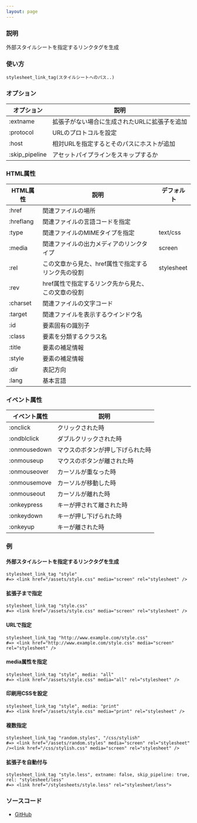 ```yaml
---
layout: page
---
```


### 説明

外部スタイルシートを指定するリンクタグを生成

### 使い方

    stylesheet_link_tag(スタイルシートへのパス..)

### オプション

| オプション     | 説明                                          |
| -------------- | --------------------------------------------- |
| :extname       | 拡張子がない場合に生成されたURLに拡張子を追加 |
| :protocol      | URLのプロトコルを設定                         |
| :host          | 相対URLを指定するとそのパスにホストが追加     |
| :skip_pipeline | アセットパイプラインをスキップするか          |

### HTML属性

| HTML属性  | 説明                                               | デフォルト |
| --------- | -------------------------------------------------- | ---------- |
| :href     | 関連ファイルの場所                                 |            |
| :hreflang | 関連ファイルの言語コードを指定                     |            |
| :type     | 関連ファイルのMIMEタイプを指定                     | text/css   |
| :media    | 関連ファイルの出力メディアのリンクタイプ           | screen     |
| :rel      | この文章から見た、href属性で指定するリンク先の役割 | stylesheet |
| :rev      | href属性で指定するリンク先から見た、この文章の役割 |            |
| :charset  | 関連ファイルの文字コード                           |            |
| :target   | 関連ファイルを表示するウインドウ名                 |            |
| :id       | 要素固有の識別子                                   |            |
| :class    | 要素を分類するクラス名                             |            |
| :title    | 要素の補足情報                                     |            |
| :style    | 要素の補足情報                                     |            |
| :dir      | 表記方向                                           |            |
| :lang     | 基本言語                                           |            |

### イベント属性

| イベント属性 | 説明                             |
| ------------ | -------------------------------- |
| :onclick     | クリックされた時                 |
| :ondblclick  | ダブルクリックされた時           |
| :onmousedown | マウスのボタンが押し下げられた時 |
| :onmouseup   | マウスのボタンが離された時       |
| :onmouseover | カーソルが重なった時             |
| :onmousemove | カーソルが移動した時             |
| :onmouseout  | カーソルが離れた時               |
| :onkeypress  | キーが押されて離された時         |
| :onkeydown   | キーが押し下げられた時           |
| :onkeyup     | キーが離された時                 |

### 例

#### 外部スタイルシートを指定するリンクタグを生成

    stylesheet_link_tag "style"
    #=> <link href="/assets/style.css" media="screen" rel="stylesheet" />

#### 拡張子まで指定

    stylesheet_link_tag "style.css"
    #=> <link href="/assets/style.css" media="screen" rel="stylesheet" />

#### URLで指定

    stylesheet_link_tag "http://www.example.com/style.css"
    #=> <link href="http://www.example.com/style.css" media="screen" rel="stylesheet" />

#### media属性を指定

    stylesheet_link_tag "style", media: "all"
    #=> <link href="/assets/style.css" media="all" rel="stylesheet" />

#### 印刷用CSSを設定

    stylesheet_link_tag "style", media: "print"
    #=> <link href="/assets/style.css" media="print" rel="stylesheet" />

#### 複数指定

    stylesheet_link_tag "random.styles", "/css/stylish"
    #=> <link href="/assets/random.styles" media="screen" rel="stylesheet" /><link href="/css/stylish.css" media="screen" rel="stylesheet" />

#### 拡張子を自動付与

    stylesheet_link_tag "style.less", extname: false, skip_pipeline: true, rel: "stylesheet/less"
    #=> <link href="/stylesheets/style.less" rel="stylesheet/less">

### ソースコード

- [GitHub](https://github.com/rails/rails/blob/984c3ef2775781d47efa9f541ce570daa2434a80/actionview/lib/action_view/helpers/asset_tag_helper.rb#L170)
